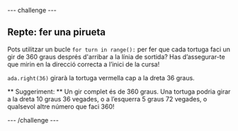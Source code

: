 \--- challenge \---

## Repte: fer una pirueta

Pots utilitzar un bucle `for turn in range():` per fer que cada tortuga faci un gir de 360 graus després d'arribar a la línia de sortida? Has d’assegurar-te que mirin en la direcció correcta a l’inici de la cursa!

`ada.right(36)` girarà la tortuga vermella cap a la dreta 36 graus.

** Suggeriment: ** Un gir complet és de 360 graus. Una tortuga podria girar a la dreta 10 graus 36 vegades, o a l’esquerra 5 graus 72 vegades, o qualsevol altre número que faci 360!

\--- /challenge \---